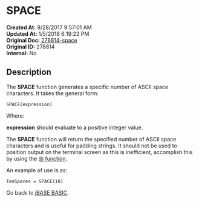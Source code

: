 # SPACE

**Created At:** 9/28/2017 9:57:01 AM  
**Updated At:** 1/5/2018 6:19:22 PM  
**Original Doc:** [278814-space](https://docs.jbase.com/36868-jbase-basic/278814-space)  
**Original ID:** 278814  
**Internal:** No  

## Description

The **SPACE** function generates a specific number of ASCII space characters. It takes the general form:

```
SPACE(expression)
```

Where:

**expression** should evaluate to a positive integer value.

The **SPACE** function will return the specified number of ASCII space characters and is useful for padding strings. It should not be used to position output on the terminal screen as this is inefficient, accomplish this by using the [@ function](./../the-'@'-function).

An example of use is as:

```
TenSpaces = SPACE(10)
```

Go back to [jBASE BASIC](./../jbase-basic-programmers-reference-guide).
